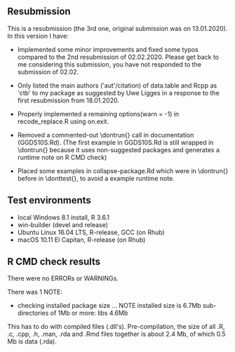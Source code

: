 ## Resubmission
This is a resubmission (the 3rd one, original submission was on 13.01.2020). In this version I have:

* Implemented some minor improvements and fixed some typos compared to the 2nd resubmission of 02.02.2020. Please get back to me considering this submission, you have not responded to the submission of 02.02. 

* Only listed the main authors ('aut'/citation) of data.table and Rcpp as 'ctb' to my package as suggested by Uwe Ligges in a response to the first resubmission from 18.01.2020.  

* Properly implemented a remaining options(warn = -1) in recode_replace.R using on.exit.

* Removed a commented-out \dontrun{} call in documentation (GGDS10S.Rd). (The first example in GGDS10S.Rd is still wrapped in \dontrun{} because it uses non-suggested packages and generates a runtime note on R CMD check)

* Placed some examples in collapse-package.Rd which were in \dontrun{} before in \donttest{}, to avoid a example runtime note. 

## Test environments
* local Windows 8.1 install, R 3.6.1
* win-builder (devel and release)
* Ubuntu Linux 16.04 LTS, R-release, GCC (on Rhub)
* macOS 10.11 El Capitan, R-release (on Rhub)

## R CMD check results
There were no ERRORs or WARNINGs.

There was 1 NOTE:

  * checking installed package size ... NOTE
    installed size is  6.7Mb
    sub-directories of 1Mb or more:
      libs   4.6Mb

This has to do with compiled files (.dll's). Pre-compilation, 
the size of all .R, .c, .cpp, .h, .man, .rda and .Rmd files 
together is about 2.4 Mb, of which 0.5 Mb is data (.rda).
